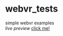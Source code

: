 # webvr_tests
simple webvr examples <br>
*live preview*
<a href="https://migom6.github.io/webvr_tests/">click me!</a>
